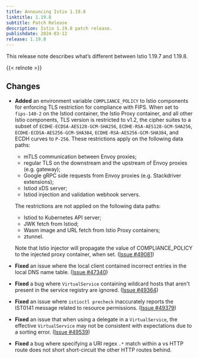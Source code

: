```yaml
---
title: Announcing Istio 1.19.8
linktitle: 1.19.8
subtitle: Patch Release
description: Istio 1.19.8 patch release.
publishdate: 2024-03-12
release: 1.19.8
---
```


This release note describes what’s different between Istio 1.19.7 and 1.19.8.

{{< relnote >}}

## Changes

- **Added** an environment variable `COMPLIANCE_POLICY` to Istio components for
  enforcing TLS restriction for compliance with FIPS. When set to `fips-140-2`
  on the Istiod container, the Istio Proxy container, and all other Istio
  components, TLS version is restricted to v1.2, the cipher suites to a subset
  of `ECDHE-ECDSA-AES128-GCM-SHA256`, `ECDHE-RSA-AES128-GCM-SHA256`,
  `ECDHE-ECDSA-AES256-GCM-SHA384`, `ECDHE-RSA-AES256-GCM-SHA384`, and ECDH
  curves to `P-256`. These restrictions apply on the following data paths:

  * mTLS communication between Envoy proxies;
  * regular TLS on the downstream and the upstream of Envoy proxies (e.g. gateway);
  * Google gRPC side requests from Envoy proxies (e.g. Stackdriver extensions);
  * Istiod xDS server;
  * Istiod injection and validation webhook servers.

  The restrictions are not applied on the following data paths:

  * Istiod to Kubernetes API server;
  * JWK fetch from Istiod;
  * Wasm image and URL fetch from Istio Proxy containers;
  * ztunnel.

  Note that Istio injector will propagate the value of COMPLIANCE_POLICY to the
  injected proxy container, when set.
  ([Issue #49081](https://github.com/istio/istio/issues/49081))

- **Fixed** an issue where the local client contained incorrect entries in the local DNS name
  table. ([Issue #47340](https://github.com/istio/istio/issues/47340))

- **Fixed** a bug where `VirtualService` containing wildcard hosts that aren't present in the service registry are
  ignored.
  ([Issue #49364](https://github.com/istio/istio/issues/49364))

- **Fixed** an issue where `istioctl precheck` inaccurately reports the IST0141 message related to resource permissions.
  ([Issue #49379](https://github.com/istio/istio/issues/49379))

- **Fixed** an issue that when using a delegate in a `VirtualService`, the effective `VirtualService` may not be consistent
  with expectations due to a sorting error.
  ([Issue #49539](https://github.com/istio/istio/issues/49539))

- **Fixed** a bug where specifying a URI regex `.*` match within a vs HTTP route does not short short-circuit the other HTTP
  routes behind.
